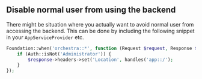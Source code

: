 ## Disable normal user from using the backend

There might be situation where you actually want to avoid normal user from accessing the backend. This can be done by including the following snippet in your `AppServiceProvider` etc.

```php
Foundation::when('orchestra::*', function (Request $request, Response $response) {
    if (Auth::isNot('Administrator')) {
        $response->headers->set('Location', handles('app::/');
    }
});
```